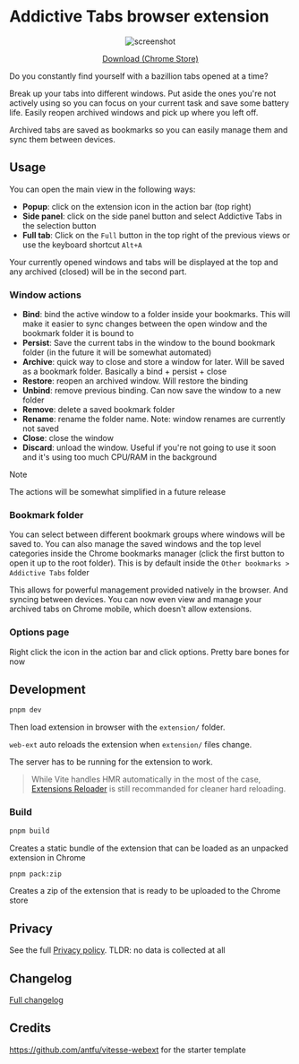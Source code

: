 # Addictive Tabs browser extension

<div align="center">

![screenshot](https://lh3.googleusercontent.com/lfTVjpOx3gOr29w7PJapTr4a65URgmncZ-tQjurcVlxfJmsydWN1C1juIC1pt2MKzmIDa6bZtcp8z2izOJYUvLqQMQ=w640-h400-e365-rj-sc0x00ffffff)

[Download (Chrome Store)](https://chrome.google.com/webstore/detail/addictive-tabs/cikplcdpjhhbhbkliobodliiknpdhaja)
</div>

Do you constantly find yourself with a bazillion tabs opened at a time?

Break up your tabs into different windows. Put aside the ones you're not actively using so you can focus on your current task and save some battery life. Easily reopen archived windows and pick up where you left off.

Archived tabs are saved as bookmarks so you can easily manage them and sync them between devices.

## Usage

You can open the main view in the following ways:

- **Popup**: click on the extension icon in the action bar (top right)
- **Side panel**: click on the side panel button and select Addictive Tabs in the selection button
- **Full tab**: Click on the `Full` button in the top right of the previous views or use the keyboard shortcut `Alt+A`

Your currently opened windows and tabs will be displayed at the top and any archived (closed) will be in the second part.

### Window actions
- **Bind**: bind the active window to a folder inside your bookmarks. This will make it easier to sync changes between the open window and the bookmark folder it is bound to
- **Persist**: Save the current tabs in the window to the bound bookmark folder (in the future it will be somewhat automated)
- **Archive**: quick way to close and store a window for later. Will be saved as a bookmark folder. Basically a bind + persist + close
- **Restore**: reopen an archived window. Will restore the binding
- **Unbind**: remove previous binding. Can now save the window to a new folder
- **Remove**: delete a saved bookmark folder
- **Rename**: rename the folder name. Note: window renames are currently not saved
- **Close**: close the window
- **Discard**: unload the window. Useful if you're not going to use it soon and it's using too much CPU/RAM in the background

> [!NOTE]
> The actions will be somewhat simplified in a future release

### Bookmark folder
You can select between different bookmark groups where windows will be saved to. You can also manage the saved windows and the top level categories inside the Chrome bookmarks manager (click the first button to open it up to the root folder). This is by default inside the `Other bookmarks > Addictive Tabs` folder

This allows for powerful management provided natively in the browser. And syncing between devices. You can now even view and manage your archived tabs on Chrome mobile, which doesn't allow extensions.

### Options page
Right click the icon in the action bar and click options. Pretty bare bones for now

## Development

```bash
pnpm dev
```

Then load extension in browser with the `extension/` folder.


`web-ext` auto reloads the extension when `extension/` files change.

The server has to be running for the extension to work.

> While Vite handles HMR automatically in the most of the case, [Extensions Reloader](https://chrome.google.com/webstore/detail/fimgfedafeadlieiabdeeaodndnlbhid) is still recommanded for cleaner hard reloading.

### Build

```bash
pnpm build
```

Creates a static bundle of the extension that can be loaded as an unpacked extension in Chrome

```bash
pnpm pack:zip
```

Creates a zip of the extension that is ready to be uploaded to the Chrome store

## Privacy

See the full [Privacy policy](PRIVACY.md). TLDR: no data is collected at all

## Changelog

[Full changelog](CHANGELOG.md)

## Credits

https://github.com/antfu/vitesse-webext for the starter template

